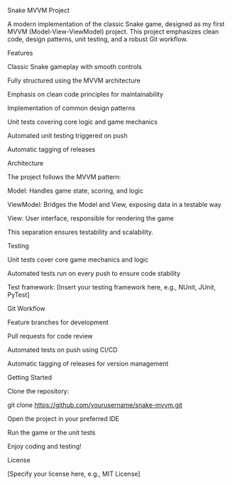 Snake MVVM Project

A modern implementation of the classic Snake game, designed as my first MVVM (Model-View-ViewModel) project. This project emphasizes clean code, design patterns, unit testing, and a robust Git workflow.

Features

Classic Snake gameplay with smooth controls

Fully structured using the MVVM architecture

Emphasis on clean code principles for maintainability

Implementation of common design patterns

Unit tests covering core logic and game mechanics

Automated unit testing triggered on push

Automatic tagging of releases

Architecture

The project follows the MVVM pattern:

Model: Handles game state, scoring, and logic

ViewModel: Bridges the Model and View, exposing data in a testable way

View: User interface, responsible for rendering the game

This separation ensures testability and scalability.

Testing

Unit tests cover core game mechanics and logic

Automated tests run on every push to ensure code stability

Test framework: [Insert your testing framework here, e.g., NUnit, JUnit, PyTest]

Git Workflow

Feature branches for development

Pull requests for code review

Automated tests on push using CI/CD

Automatic tagging of releases for version management

Getting Started

Clone the repository:

git clone https://github.com/yourusername/snake-mvvm.git


Open the project in your preferred IDE

Run the game or the unit tests

Enjoy coding and testing!

License

[Specify your license here, e.g., MIT License]
